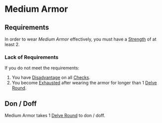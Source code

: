 # Medium Armor

## Requirements

In order to wear *Medium Armor* effectively, you must have a [Strength](../../Player%20Characters/The%20Ability%20Scores/Strength.md) of at least 2.

### Lack of Requirements

If you do not meet the requirements:

1. You have [Disadvantage](../../Game%20Procedures/Die%20Rolling%20Mechanics/Disadvantage.md) on all [Checks](../../Game%20Procedures/Core%20Procedures/Check.md).
2. You become [Exhausted](../../Game%20Procedures/Conditions/Exhausted.md) after wearing the armor for longer than 1 [Delve Round](../../Game%20Procedures/Core%20Procedures/Round.md#Delve%20Round).

## Don / Doff

Medium Armor takes 1 [Delve Round](../../Game%20Procedures/Core%20Procedures/Round.md#Delve%20Round) to don / doff.
